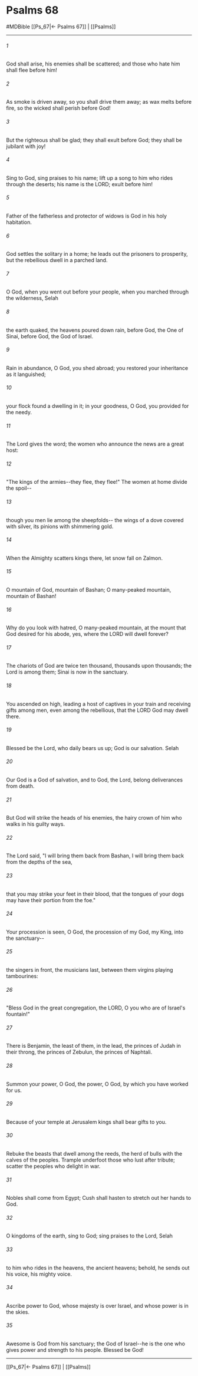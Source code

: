 # Psalms 68
#MDBible
[[Ps_67|← Psalms 67]] | [[Psalms]]

***

###### 1 

God shall arise, his enemies shall be scattered; and those who hate him shall flee before him! 

###### 2 

As smoke is driven away, so you shall drive them away; as wax melts before fire, so the wicked shall perish before God! 

###### 3 

But the righteous shall be glad; they shall exult before God; they shall be jubilant with joy! 

###### 4 

Sing to God, sing praises to his name; lift up a song to him who rides through the deserts; his name is the LORD; exult before him! 

###### 5 

Father of the fatherless and protector of widows is God in his holy habitation. 

###### 6 

God settles the solitary in a home; he leads out the prisoners to prosperity, but the rebellious dwell in a parched land. 

###### 7 

O God, when you went out before your people, when you marched through the wilderness, Selah 

###### 8 

the earth quaked, the heavens poured down rain, before God, the One of Sinai, before God, the God of Israel. 

###### 9 

Rain in abundance, O God, you shed abroad; you restored your inheritance as it languished; 

###### 10 

your flock found a dwelling in it; in your goodness, O God, you provided for the needy. 

###### 11 

The Lord gives the word; the women who announce the news are a great host: 

###### 12 

"The kings of the armies--they flee, they flee!" The women at home divide the spoil-- 

###### 13 

though you men lie among the sheepfolds-- the wings of a dove covered with silver, its pinions with shimmering gold. 

###### 14 

When the Almighty scatters kings there, let snow fall on Zalmon. 

###### 15 

O mountain of God, mountain of Bashan; O many-peaked mountain, mountain of Bashan! 

###### 16 

Why do you look with hatred, O many-peaked mountain, at the mount that God desired for his abode, yes, where the LORD will dwell forever? 

###### 17 

The chariots of God are twice ten thousand, thousands upon thousands; the Lord is among them; Sinai is now in the sanctuary. 

###### 18 

You ascended on high, leading a host of captives in your train and receiving gifts among men, even among the rebellious, that the LORD God may dwell there. 

###### 19 

Blessed be the Lord, who daily bears us up; God is our salvation. Selah 

###### 20 

Our God is a God of salvation, and to God, the Lord, belong deliverances from death. 

###### 21 

But God will strike the heads of his enemies, the hairy crown of him who walks in his guilty ways. 

###### 22 

The Lord said, "I will bring them back from Bashan, I will bring them back from the depths of the sea, 

###### 23 

that you may strike your feet in their blood, that the tongues of your dogs may have their portion from the foe." 

###### 24 

Your procession is seen, O God, the procession of my God, my King, into the sanctuary-- 

###### 25 

the singers in front, the musicians last, between them virgins playing tambourines: 

###### 26 

"Bless God in the great congregation, the LORD, O you who are of Israel's fountain!" 

###### 27 

There is Benjamin, the least of them, in the lead, the princes of Judah in their throng, the princes of Zebulun, the princes of Naphtali. 

###### 28 

Summon your power, O God, the power, O God, by which you have worked for us. 

###### 29 

Because of your temple at Jerusalem kings shall bear gifts to you. 

###### 30 

Rebuke the beasts that dwell among the reeds, the herd of bulls with the calves of the peoples. Trample underfoot those who lust after tribute; scatter the peoples who delight in war. 

###### 31 

Nobles shall come from Egypt; Cush shall hasten to stretch out her hands to God. 

###### 32 

O kingdoms of the earth, sing to God; sing praises to the Lord, Selah 

###### 33 

to him who rides in the heavens, the ancient heavens; behold, he sends out his voice, his mighty voice. 

###### 34 

Ascribe power to God, whose majesty is over Israel, and whose power is in the skies. 

###### 35 

Awesome is God from his sanctuary; the God of Israel--he is the one who gives power and strength to his people. Blessed be God! 

***

[[Ps_67|← Psalms 67]] | [[Psalms]]
